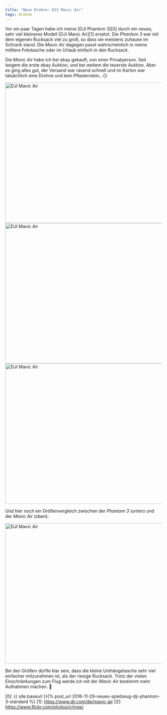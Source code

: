 ```yaml
---
title: "Neue Drohne: DJI Mavic Air"
tags: drohne
---
```

Vor ein paar Tagen habe ich meine [DJI Phantom 3][0] durch ein neues, sehr viel 
kleineres Modell [DJI Mavic Air][1] ersetzt. Die *Phantom 3* war mit dem eigenen 
Rucksack viel zu groß, so dass sie meistens zuhause im Schrank stand. Die *Mavic 
Air* dagegen passt wahrscheinlich in meine mittlere Fototasche oder im Urlaub 
einfach in den Rucksack.

Die *Mavic Air* habe ich bei ebay gekauft, von einer Privatperson. Seit langem 
die erste ebay Auktion, und bei weitem die teuerste Auktion. Aber es ging alles 
gut, der Versand war rasend schnell und im Karton war tatsächlich eine Drohne und
kein Pflasterstein...😏

<a data-flickr-embed="true"  href="https://www.flickr.com/photos/cringe/44385598021/in/datetaken/" title="DJI Mavic Air"><img src="https://farm2.staticflickr.com/1861/44385598021_fcfa4fcb1d_c.jpg" width="800" height="450" alt="DJI Mavic Air"></a><script async src="//embedr.flickr.com/assets/client-code.js" charset="utf-8"></script>
<a data-flickr-embed="true"  href="https://www.flickr.com/photos/cringe/44337045562/in/datetaken/" title="DJI Mavic Air"><img src="https://farm2.staticflickr.com/1864/44337045562_bc0eecbf29_c.jpg" width="800" height="450" alt="DJI Mavic Air"></a><script async src="//embedr.flickr.com/assets/client-code.js" charset="utf-8"></script>
<a data-flickr-embed="true"  href="https://www.flickr.com/photos/cringe/42579295190/in/datetaken/" title="DJI Mavic Air"><img src="https://farm2.staticflickr.com/1860/42579295190_1fc916743c_c.jpg" width="800" height="450" alt="DJI Mavic Air"></a><script async src="//embedr.flickr.com/assets/client-code.js" charset="utf-8"></script>

Und hier noch ein Größenvergleich zwischen der *Phantom 3* (unten) und der *Mavic Air* (oben):

<a data-flickr-embed="true"  href="https://www.flickr.com/photos/cringe/43670912464/in/datetaken/" title="DJI Mavic Air"><img src="https://farm2.staticflickr.com/1843/43670912464_a799faa5b8_c.jpg" width="800" height="450" alt="DJI Mavic Air"></a><script async src="//embedr.flickr.com/assets/client-code.js" charset="utf-8"></script>

Bei den Größen dürfte klar sein, dass die kleine Umhängetasche sehr viel einfacher 
mitzunehmen ist, als der riesige Rucksack. Trotz der vielen Einschränkungen zum
Flug werde ich mit der *Mavic Air* bestimmt mehr Aufnahmen machen. 🙂

[0]: {{ site.baseurl }}{% post_url 2016-11-29-neues-spielzeug-dji-phantom-3-standard %}
[1]: https://www.dji.com/de/mavic-air
[2]: https://www.flickr.com/photos/cringe/

